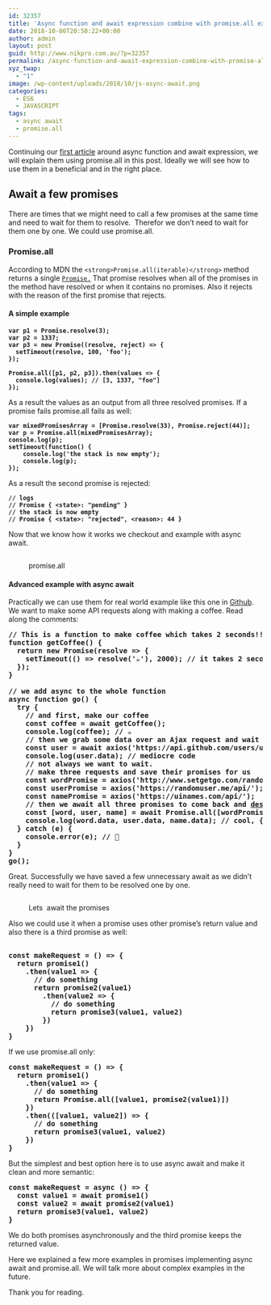 ```yaml
---
id: 32357
title: 'Async function and await expression combine with promise.all explained: part 2'
date: 2018-10-06T20:50:22+00:00
author: admin
layout: post
guid: http://www.nikpro.com.au/?p=32357
permalink: /async-function-and-await-expression-combine-with-promise-all-explained-part-2/
xyz_twap:
  - "1"
image: /wp-content/uploads/2018/10/js-async-await.png
categories:
  - ES6
  - JAVASCRIPT
tags:
  - async await
  - promise.all
---
```

Continuing our [first article](http://www.nikpro.com.au/exciting-async-function-combine-with-await-expression-to-replace-promises-in-es6-part-1/) around async function and await expression, we will explain them using promise.all in this post. Ideally we will see how to use them in a beneficial and in the right place.

## Await a few promises

There are times that we might need to call a few promises at the same time and need to wait for them to resolve.  Therefor we don&#8217;t need to wait for them one by one. We could use promise.all.

### Promise.all

According to MDN the `<strong>Promise.all(iterable)</strong>` method returns a single [`Promise.`](https://developer.mozilla.org/en-US/docs/Web/JavaScript/Reference/Global_Objects/Promise) That promise resolves when all of the promises in the method have resolved or when it contains no promises. Also it rejects with the reason of the first promise that rejects.

#### A simple example

<pre class="wp-block-preformatted"><strong><code>var p1 = Promise.resolve(3);
var p2 = 1337;
var p3 = new Promise((resolve, reject) => {
  setTimeout(resolve, 100, 'foo');
}); 

Promise.all([p1, p2, p3]).then(values => { 
  console.log(values); // [3, 1337, "foo"] 
});</code></strong></pre>

As a result the values as an output from all three resolved promises. If a promise fails promise.all fails as well:

<pre class="wp-block-preformatted"><strong><code>var mixedPromisesArray = [Promise.resolve(33), Promise.reject(44)];
var p = Promise.all(mixedPromisesArray);
console.log(p);
setTimeout(function() {
    console.log('the stack is now empty');
    console.log(p);
});</code></strong></pre>

As a result the second promise is rejected:

<pre class="wp-block-preformatted"><strong><code>// logs
// Promise { &lt;state>: "pending" } 
// the stack is now empty
// Promise { &lt;state>: "rejected", &lt;reason>: 44 }</code></strong></pre>

Now that we know how it works we checkout and example with async await.<figure class="wp-block-image">

<img src="http://www.nikpro.com.au/wp-content/uploads/2018/10/promise.all_.png" alt="" class="wp-image-32359" srcset="http://testgatsby.local/wp-content/uploads/2018/10/promise.all_.png 1600w, http://testgatsby.local/wp-content/uploads/2018/10/promise.all_-300x124.png 300w, http://testgatsby.local/wp-content/uploads/2018/10/promise.all_-768x317.png 768w, http://testgatsby.local/wp-content/uploads/2018/10/promise.all_-1024x423.png 1024w, http://testgatsby.local/wp-content/uploads/2018/10/promise.all_-1568x648.png 1568w" sizes="(max-width: 1600px) 100vw, 1600px" /> <figcaption>promise.all</figcaption></figure> 

#### Advanced example with async await

Practically we can use them for real world example like this one in <a href="https://gist.github.com/wesbos/1866f918824936ffb73d8fd0b02879b4" target="_blank" rel="noopener noreferrer">Github</a>. We want to make some API requests along with making a coffee. Read along the comments:

<pre class="wp-block-preformatted"><strong>// This is a function to make coffee which takes 2 seconds!! really?<br />function getCoffee() {</strong><br /><strong>  return new Promise(resolve => {</strong><br /><strong>    setTimeout(() => resolve('&#x2615;'), 2000); // it takes 2 seconds to make coffee !!</strong><br /><strong>  });</strong><br /><strong>}<br /><br />// we add async to the whole function</strong><br /><strong>async function go() {</strong><br /><strong>  try {</strong><br /><strong>    // and first, make our coffee</strong><br /><strong>    const coffee = await getCoffee();</strong><br /><strong>    console.log(coffee); // &#x2615;</strong><br /><strong>    // then we grab some data over an Ajax request and wait for it too</strong><br /><strong>    const user = await axios('https://api.github.com/users/user');</strong><br /><strong>    console.log(user.data); // mediocre code</strong><br /><strong>    // not always we want to wait.</strong><br /><strong>    // make three requests and save their promises for us</strong><br /><strong>    const wordPromise = axios('http://www.setgetgo.com/randomword/get.php');</strong><br /><strong>    const userPromise = axios('https://randomuser.me/api/');</strong><br /><strong>    const namePromise = axios('https://uinames.com/api/');</strong><br /><strong>    // then we await all three promises to come back and <a href="http://www.nikpro.com.au/using-es6-destructuring-in-react-application-codes/">destructure</a> the result into their own variables using ES6 features</strong><br /><strong>    const [word, user, name] = await Promise.all([wordPromise, userPromise, namePromise]);</strong><br /><strong>    console.log(word.data, user.data, name.data); // cool, {...}, {....}</strong><br /><strong>  } catch (e) {</strong><br /><strong>    console.error(e); // &#x1f4a9;</strong><br /><strong>  }</strong><br /><strong>}</strong><br /><strong>go();</strong></pre>

Great. Successfully we have saved a few unnecessary await as we didn&#8217;t really need to wait for them to be resolved one by one.<figure class="wp-block-image">

<img src="http://www.nikpro.com.au/wp-content/uploads/2018/10/promisesasync.jpeg" alt="" class="wp-image-32362" srcset="http://testgatsby.local/wp-content/uploads/2018/10/promisesasync.jpeg 744w, http://testgatsby.local/wp-content/uploads/2018/10/promisesasync-300x161.jpeg 300w" sizes="(max-width: 744px) 100vw, 744px" /> <figcaption>Lets  await the promises</figcaption></figure> 

Also we could use it when a promise uses other promise&#8217;s return value and also there is a third promise as well:

<pre class="wp-block-preformatted"><br /><strong>const makeRequest = () => {</strong><br /><strong>  return promise1()</strong><br /><strong>    .then(value1 => {</strong><br /><strong>      // do something</strong><br /><strong>      return promise2(value1)</strong><br /><strong>        .then(value2 => {</strong><br /><strong>          // do something          </strong><br /><strong>          return promise3(value1, value2)</strong><br /><strong>        })</strong><br /><strong>    })</strong><br /><strong>}</strong></pre>

If we use promise.all only:

<pre class="wp-block-preformatted"><strong>const makeRequest = () => {</strong><br /><strong>  return promise1()</strong><br /><strong>    .then(value1 => {</strong><br /><strong>      // do something</strong><br /><strong>      return Promise.all([value1, promise2(value1)])</strong><br /><strong>    })</strong><br /><strong>    .then(([value1, value2]) => {</strong><br /><strong>      // do something          </strong><br /><strong>      return promise3(value1, value2)</strong><br /><strong>    })</strong><br /><strong>}</strong></pre>

But the simplest and best option here is to use async await and make it clean and more semantic:

<pre class="wp-block-preformatted"><strong>const makeRequest = async () => {</strong><br /><strong>  const value1 = await promise1()</strong><br /><strong>  const value2 = await promise2(value1)</strong><br /><strong>  return promise3(value1, value2)</strong><br /><strong>}</strong></pre>

We do both promises asynchronously and the third promise keeps the returned value.

Here we explained a few more examples in promises implementing async await and promise.all. We will talk more about complex examples in the future.

Thank you for reading.